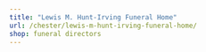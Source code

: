 ```yaml
---
title: "Lewis M. Hunt-Irving Funeral Home"
url: /chester/lewis-m-hunt-irving-funeral-home/
shop: funeral directors
---
```

